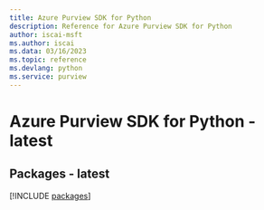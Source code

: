 ```yaml
---
title: Azure Purview SDK for Python
description: Reference for Azure Purview SDK for Python
author: iscai-msft
ms.author: iscai
ms.data: 03/16/2023
ms.topic: reference
ms.devlang: python
ms.service: purview
---
```

# Azure Purview SDK for Python - latest
## Packages - latest
[!INCLUDE [packages](purview-index.md)]